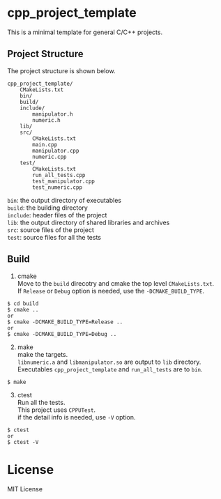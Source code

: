# cpp_project_template

This is a minimal template for general C/C++ projects.

## Project Structure

The project structure is shown below.

```
cpp_project_template/
    CMakeLists.txt
    bin/
    build/
    include/
        manipulator.h
        numeric.h
    lib/
    src/
        CMakeLists.txt
        main.cpp
        manipulator.cpp
        numeric.cpp
    test/
        CMakeLists.txt
        run_all_tests.cpp
        test_manipulator.cpp
        test_numeric.cpp
```

`bin`: the output directory of executables  
`build`: the building directory  
`include`: header files of the project  
`lib`: the output directory of shared libraries and archives  
`src`: source files of the project  
`test`: source files for all the tests

## Build

1. cmake  
Move to the `build` direcotry and cmake the top level `CMakeLists.txt`.  
If `Release` or `Debug` option is needed, use the `-DCMAKE_BUILD_TYPE`.  
```
$ cd build
$ cmake ..
or
$ cmake -DCMAKE_BUILD_TYPE=Release ..
or
$ cmake -DCMAKE_BUILD_TYPE=Debug ..
```

2. make  
make the targets.  
`libnumeric.a` and `libmanipulator.so` are output to `lib` directory.  
Executables `cpp_project_template` and `run_all_tests` are to `bin`.
```
$ make
```

3. ctest  
Run all the tests.  
This project uses `CPPUTest`.  
if the detail info is needed, use `-V` option.  
```
$ ctest
or
$ ctest -V
```

# License
MIT License